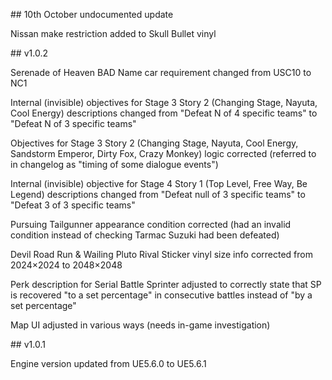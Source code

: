\## 10th October undocumented update



Nissan make restriction added to Skull Bullet vinyl



\## v1.0.2



Serenade of Heaven BAD Name car requirement changed from USC10 to NC1

Internal (invisible) objectives for Stage 3 Story 2 (Changing Stage, Nayuta, Cool Energy) descriptions changed from "Defeat N of 4 specific teams" to "Defeat N of 3 specific teams"

Objectives for Stage 3 Story 2 (Changing Stage, Nayuta, Cool Energy, Sandstorm Emperor, Dirty Fox, Crazy Monkey) logic corrected (referred to in changelog as "timing of some dialogue events")

Internal (invisible) objective for Stage 4 Story 1 (Top Level, Free Way, Be Legend) descriptions changed from "Defeat null of 3 specific teams" to "Defeat 3 of 3 specific teams"

Pursuing Tailgunner appearance condition corrected (had an invalid condition instead of checking Tarmac Suzuki had been defeated)

Devil Road Run \& Wailing Pluto Rival Sticker vinyl size info corrected from 2024×2024 to 2048×2048

Perk description for Serial Battle Sprinter adjusted to correctly state that SP is recovered "to a set percentage" in consecutive battles instead of "by a set percentage"

Map UI adjusted in various ways (needs in-game investigation)



\## v1.0.1



Engine version updated from UE5.6.0 to UE5.6.1



